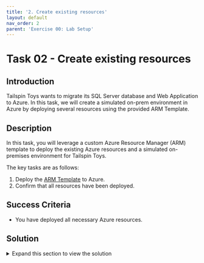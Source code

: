 ```yaml
---
title: '2. Create existing resources'
layout: default
nav_order: 2
parent: 'Exercise 00: Lab Setup'
---
```


# Task 02 - Create existing resources

## Introduction

Tailspin Toys wants to migrate its SQL Server database and Web Application to Azure. In this task, we will create a simulated on-prem environment in Azure by deploying several resources using the provided ARM Template.

## Description

In this task, you will leverage a custom Azure Resource Manager (ARM) template to deploy the existing Azure resources and a simulated on-premises environment for Tailspin Toys.

The key tasks are as follows:

1. Deploy the [ARM Template](https://github.com/microsoft/TechExcel-Securely-migrate-Windows-Server-and-SQL-Server-workloads-to-Azure/tree/main/Hands-on%20lab/resources/deployment) to Azure.
2. Confirm that all resources have been deployed.

## Success Criteria

* You have deployed all necessary Azure resources.

## Solution

<details markdown="block">
<summary>Expand this section to view the solution</summary>

1. Open a browser using "InPrivate" or "Incognito" mode, and navigate to the ARM template: [ARM Template on GitHub](https://github.com/microsoft/TechExcel-Securely-migrate-Windows-Server-and-SQL-Server-workloads-to-Azure/tree/main/Hands-on%20lab/resources/deployment).

2. Select **Deploy to Azure**. This will open a new browser tab to the Azure Portal for custom deployments.

    ![GitHub page with Deploy to Azure button highlighted](../../Hands-on%20lab/images/before-hol-deploy-to-azure.png "Deploy to Azure")

    {: .highlight }
    > If you're deploying to Azure Gov, select **Deploy to Azure Gov**.
    >
    > ![GitHub page with Deploy to Azure Gov button highlighted](../../Hands-on%20lab/images/before-hol-deploy-to-azuregov.png "Deploy to Azure Gov")

3. If prompted, sign in with an account that is an owner of the Azure Subscription.

4. Fill in the required ARM template parameters.

    - Create a new **Resource group**.
    - Set **Region** to `North Central US`.
    - Set **Deployment Location** to an Azure region where you have quota to deploy the needed resources.

    {: .highlight }
    You can run the following Azure CLI to get a list of Azure Regions `az account list-locations -o table`.

    - Set **Azure Ad User Id** to the Azure AD `id` of the user that was previously copied from the Azure CLI.
    - Set **Azure Ad User Login** to the Azure AD `userPrincipalName` that was previously copied from the Azure CLI.
    - Set **Onprem VM Size** to a VM size that you have quota for.

    {: .highlight }
    You can run the following Azure CLI to get a list of SKUs usage in a specific Azure Region `az vm list-usage -l <location> -o table`.

    - Set **Sqlmi Sku** to `GP_Gen5`. This will deploy a *General Purpose - Generation 5* SQL Managed Instance.
    - Set **Sqlmi V Cores** to `8`. This will deploy a *8 VCores* SQL Managed Instance.
    - Select **Review + create**.

    ![Azure Portal Create a new deployment standard window with entries to add all options needed to deploy the ARM template.](../../Hands-on%20lab/images/CustomDeployment-laststep.png "Fill in the required ARM template parameters")

5. Agree to the Terms and conditions and select **Create**.

    {: .highlight }
    The deployment is now underway. On average, this process can take anywhere between 2 to 4 hours to complete. It is important that you monitor the deployment progress to ensure there are no problems. You can monitor progress by selecting the notification bell in the upper right corner and selecting **Deployment in progress...**

{: .note }
> While automation can make things simpler and repeatable, sometimes it can fail. If at any time during the ARM template deployment there is a failure, review the failure, delete the Resource Group, and try the ARM template again, adjusting for errors.

Once the ARM template is deployed, the status will change to complete. At this point, things are ready for you to go through the Hands-on lab.

You should follow all steps provided *before* performing the Hands-on lab.
</details>
